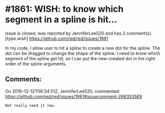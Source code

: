 
#1861: WISH: to know which segment in a spline is hit...
================================================================================
Issue is closed, was reported by JenniferLee520 and has 2 comment(s).
[type.wish]
<https://github.com/red/red/issues/1861>

In my code, I allow user to hit a spline to create a new dot for the spline. The dot can be dragged to change the shape of the spline. I need to know which segment of the spline get hit, so I can put the new-created dot in the right order of the spline arguments. 



Comments:
--------------------------------------------------------------------------------

On 2016-12-12T06:34:51Z, JenniferLee520, commented:
<https://github.com/red/red/issues/1861#issuecomment-266353569>

    Not really need it now.

